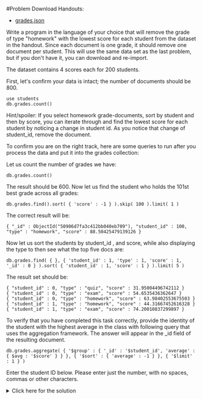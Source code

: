 #Problem
Download Handouts:
 - <a href="https://university.mongodb.com/static/MongoDB_2017_M101J_January/handouts/grades.ef42a2b3e7ff.json">grades.json</a>

Write a program in the language of your choice that will remove the grade of type "homework" with the lowest score for each student from the dataset in the handout. Since each document is one grade, it should remove one document per student. This will use the same data set as the last problem, but if you don't have it, you can download and re-import.

The dataset contains 4 scores each for 200 students.

First, let's confirm your data is intact; the number of documents should be 800.

    use students
    db.grades.count()

Hint/spoiler: If you select homework grade-documents, sort by student and then by score, you can iterate through and find the lowest score for each student by noticing a change in student id. As you notice that change of student_id, remove the document.

To confirm you are on the right track, here are some queries to run after you process the data and put it into the grades collection:

Let us count the number of grades we have:

    db.grades.count()

The result should be 600. Now let us find the student who holds the 101st best grade across all grades:

    db.grades.find().sort( { 'score' : -1 } ).skip( 100 ).limit( 1 )

The correct result will be:

    { "_id" : ObjectId("50906d7fa3c412bb040eb709"), "student_id" : 100, "type" : "homework", "score" : 88.50425479139126 }

Now let us sort the students by student_id , and score, while also displaying the type to then see what the top five docs are:

    db.grades.find( { }, { 'student_id' : 1, 'type' : 1, 'score' : 1, '_id' : 0 } ).sort( { 'student_id' : 1, 'score' : 1 } ).limit( 5 )

The result set should be:

    { "student_id" : 0, "type" : "quiz", "score" : 31.95004496742112 }
    { "student_id" : 0, "type" : "exam", "score" : 54.6535436362647 }
    { "student_id" : 0, "type" : "homework", "score" : 63.98402553675503 }
    { "student_id" : 1, "type" : "homework", "score" : 44.31667452616328 }
    { "student_id" : 1, "type" : "exam", "score" : 74.20010837299897 }

To verify that you have completed this task correctly, provide the identity of the student with the highest average in the class with following query that uses the aggregation framework. The answer will appear in the _id field of the resulting document.

    db.grades.aggregate( { '$group' : { '_id' : '$student_id', 'average' : { $avg : '$score' } } }, { '$sort' : { 'average' : -1 } }, { '$limit' : 1 } )

Enter the student ID below. Please enter just the number, with no spaces, commas or other characters.

<details>
  <summary>Click here for the solution</summary>
  - 54
</details>